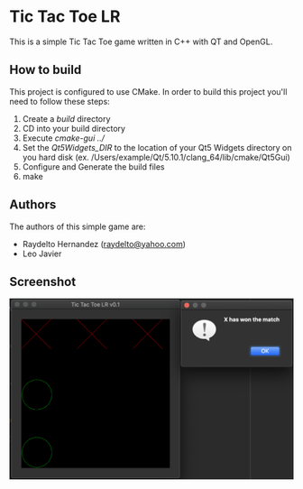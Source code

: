 # Tic Tac Toe LR

This is a simple Tic Tac Toe game written in C++ with QT and OpenGL.

## How to build

This project is configured to use CMake. In order to build this project you'll need to follow these steps:

1. Create a *build* directory
2. CD into your build directory
3. Execute *cmake-gui ../*
4. Set the *Qt5Widgets_DIR* to the location of your Qt5 Widgets directory on you hard disk (ex. /Users/example/Qt/5.10.1/clang_64/lib/cmake/Qt5Gui)
5. Configure and Generate the build files
6. make


## Authors

The authors of this simple game are:

* Raydelto Hernandez (raydelto@yahoo.com)
* Leo Javier

## Screenshot
![TicTacToe LR Screenshot](sshot.png)
